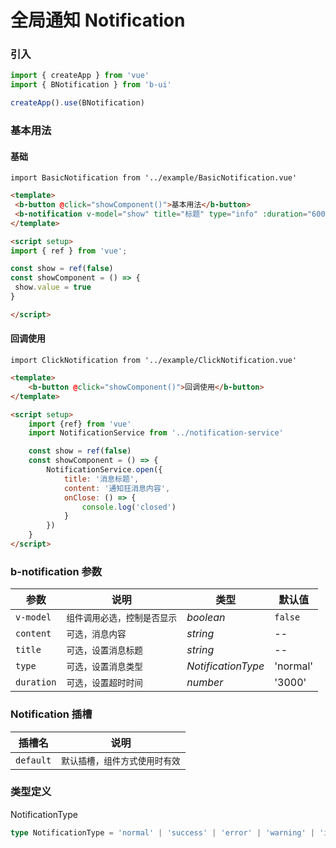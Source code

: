 # 全局通知 Notification

### 引入

```js
import { createApp } from 'vue'
import { BNotification } from 'b-ui'

createApp().use(BNotification)
```

### 基本用法

#### 基础

```vue
import BasicNotification from '../example/BasicNotification.vue'
```

```html
<template>
 <b-button @click="showComponent()">基本用法</b-button>
 <b-notification v-model="show" title="标题" type="info" :duration="6000">通知提示内容</b-notification>
</template>

<script setup>
import { ref } from 'vue';

const show = ref(false)
const showComponent = () => {
 show.value = true
}

</script>
```

#### 回调使用

```vue
import ClickNotification from '../example/ClickNotification.vue'
```

```html
<template>
    <b-button @click="showComponent()">回调使用</b-button>
</template>

<script setup>
    import {ref} from 'vue'
    import NotificationService from '../notification-service'

    const show = ref(false)
    const showComponent = () => {
        NotificationService.open({
            title: '消息标题',
            content: '通知狂消息内容',
            onClose: () => {
                console.log('closed')
            }
        })
    }
</script>
```

### b-notification 参数

| 参数       | 说明                         | 类型             | 默认值  |
| ---------- | ---------------------------- | ---------------- | ------- |
| `v-model`  | `组件调用必选，控制是否显示` | _boolean_        | `false` |
| `content`  | `可选，消息内容`             | _string_         | --      |
| `title`    | `可选，设置消息标题`         | _string_ | --      |
| `type`     | `可选，设置消息类型`         | _NotificationType_         | 'normal'      |
| `duration` | `可选，设置超时时间`         | _number_         | '3000'      |

### Notification 插槽

| 插槽名       | 说明                         |
| ---------- | ---------------------------- |
| `default`  | `默认插槽，组件方式使用时有效` |

### 类型定义

NotificationType

```ts
type NotificationType = 'normal' | 'success' | 'error' | 'warning' | 'info';
```
